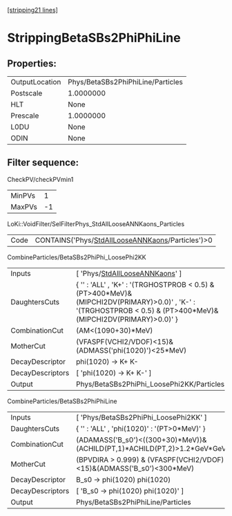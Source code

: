 [[stripping21 lines]](./stripping21-index)

# StrippingBetaSBs2PhiPhiLine

## Properties:

|                |                                   |
|----------------|-----------------------------------|
| OutputLocation | Phys/BetaSBs2PhiPhiLine/Particles |
| Postscale      | 1.0000000                         |
| HLT            | None                              |
| Prescale       | 1.0000000                         |
| L0DU           | None                              |
| ODIN           | None                              |

## Filter sequence:

CheckPV/checkPVmin1

|        |     |
|--------|-----|
| MinPVs | 1   |
| MaxPVs | -1  |

LoKi::VoidFilter/SelFilterPhys_StdAllLooseANNKaons_Particles

|      |                                                                                                        |
|------|--------------------------------------------------------------------------------------------------------|
| Code | CONTAINS('Phys/[StdAllLooseANNKaons](./stripping21-commonparticles-stdalllooseannkaons)/Particles')\>0 |

CombineParticles/BetaSBs2PhiPhi_LoosePhi2KK

|                  |                                                                                                                                                                      |
|------------------|----------------------------------------------------------------------------------------------------------------------------------------------------------------------|
| Inputs           | [ 'Phys/[StdAllLooseANNKaons](./stripping21-commonparticles-stdalllooseannkaons)' ]                                                                                |
| DaughtersCuts    | { '' : 'ALL' , 'K+' : '(TRGHOSTPROB \< 0.5) & (PT\>400\*MeV)&(MIPCHI2DV(PRIMARY)\>0.0)' , 'K-' : '(TRGHOSTPROB \< 0.5) & (PT\>400\*MeV)&(MIPCHI2DV(PRIMARY)\>0.0)' } |
| CombinationCut   | (AM\<(1090+30)\*MeV)                                                                                                                                                 |
| MotherCut        | (VFASPF(VCHI2/VDOF)\<15)&(ADMASS('phi(1020)')\<25\*MeV)                                                                                                              |
| DecayDescriptor  | phi(1020) -\> K+ K-                                                                                                                                                  |
| DecayDescriptors | [ 'phi(1020) -\> K+ K-' ]                                                                                                                                          |
| Output           | Phys/BetaSBs2PhiPhi_LoosePhi2KK/Particles                                                                                                                            |

CombineParticles/BetaSBs2PhiPhiLine

|                  |                                                                                |
|------------------|--------------------------------------------------------------------------------|
| Inputs           | [ 'Phys/BetaSBs2PhiPhi_LoosePhi2KK' ]                                        |
| DaughtersCuts    | { '' : 'ALL' , 'phi(1020)' : '(PT\>0\*MeV)' }                                  |
| CombinationCut   | (ADAMASS('B_s0')\<((300+30)\*MeV))&(ACHILD(PT,1)\*ACHILD(PT,2)\>1.2\*GeV\*GeV) |
| MotherCut        | (BPVDIRA \> 0.999) & (VFASPF(VCHI2/VDOF)\<15)&(ADMASS('B_s0')\<300\*MeV)       |
| DecayDescriptor  | B_s0 -\> phi(1020) phi(1020)                                                   |
| DecayDescriptors | [ 'B_s0 -\> phi(1020) phi(1020)' ]                                           |
| Output           | Phys/BetaSBs2PhiPhiLine/Particles                                              |

